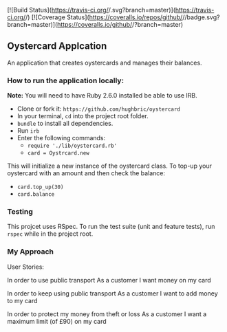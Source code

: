 [![Build Status](https://travis-ci.org/<github username>/<repo name>.svg?branch=master)](https://travis-ci.org/<github username>/<repo name>)
[![Coverage Status](https://coveralls.io/repos/github/<github username>/<repo name>/badge.svg?branch=master)](https://coveralls.io/github/<github username>/<repo name>?branch=master)

## Oystercard Applcation

An application that creates oystercards and manages their balances.

### How to run the application locally:
**Note:** You will need to have Ruby 2.6.0 installed be able to use IRB.

- Clone or fork it: `https://github.com/hughbric/oystercard`
- In your terminal, `cd` into the project root folder.
- `bundle` to install all dependencies.
- Run `irb`
- Enter the following commands:
  - `require './lib/oystercard.rb'`
  - `card = Oystrcard.new`

 This will initialize a new instance of the oystercard class.
 To top-up your oystercard with an amount and then check the balance:
   - `card.top_up(30)`
   - `card.balance`

### Testing
This projcet uses RSpec.
To run the test suite (unit and feature tests), run `rspec` while in the project root.


### My Approach

User Stories:

In order to use public transport
As a customer
I want money on my card

In order to keep using public transport
As a customer
I want to add money to my card

In order to protect my money from theft or loss
As a customer
I want a maximum limit (of £90) on my card
